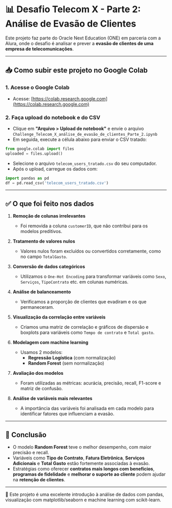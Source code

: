 
# 📊 Desafio Telecom X - Parte 2: Análise de Evasão de Clientes

Este projeto faz parte do Oracle Next Education (ONE) em parceria com a Alura, onde o desafio é analisar e prever a **evasão de clientes de uma empresa de telecomunicações**.

---

## 📥 Como subir este projeto no Google Colab

### 1. Acesse o Google Colab
- Acesse: [https://colab.research.google.com](https://colab.research.google.com)

### 2. Faça upload do notebook e do CSV
- Clique em **"Arquivo > Upload de notebook"** e envie o arquivo `Challenge_Telecom_X_análise_de_evasão_de_clientes_Parte_2.ipynb`
- Em seguida, execute a célula abaixo para enviar o CSV tratado:

```python
from google.colab import files
uploaded = files.upload()
```

- Selecione o arquivo `telecom_users_tratado.csv` do seu computador.
- Após o upload, carregue os dados com:

```python
import pandas as pd
df = pd.read_csv('telecom_users_tratado.csv')
```

---

## ✅ O que foi feito nos dados

1. **Remoção de colunas irrelevantes**  
   - Foi removida a coluna `customerID`, que não contribui para os modelos preditivos.

2. **Tratamento de valores nulos**  
   - Valores nulos foram excluídos ou convertidos corretamente, como no campo `TotalGasto`.

3. **Conversão de dados categóricos**  
   - Utilizamos o `One-Hot Encoding` para transformar variáveis como `Sexo`, `Serviços`, `TipoContrato` etc. em colunas numéricas.

4. **Análise de balanceamento**  
   - Verificamos a proporção de clientes que evadiram e os que permaneceram.

5. **Visualização da correlação entre variáveis**
   - Criamos uma matriz de correlação e gráficos de dispersão e boxplots para variáveis como `Tempo de contrato` e `Total gasto`.

6. **Modelagem com machine learning**
   - Usamos 2 modelos:
     - **Regressão Logística** (com normalização)
     - **Random Forest** (sem normalização)

7. **Avaliação dos modelos**
   - Foram utilizadas as métricas: acurácia, precisão, recall, F1-score e matriz de confusão.

8. **Análise de variáveis mais relevantes**
   - A importância das variáveis foi analisada em cada modelo para identificar fatores que influenciam a evasão.

---

## 📌 Conclusão

- O modelo **Random Forest** teve o melhor desempenho, com maior precisão e recall.
- Variáveis como **Tipo de Contrato**, **Fatura Eletrônica**, **Serviços Adicionais** e **Total Gasto** estão fortemente associadas à evasão.
- Estratégias como oferecer **contratos mais longos com benefícios**, **programas de fidelidade** e **melhorar o suporte ao cliente** podem ajudar na **retenção de clientes**.

---

📁 Este projeto é uma excelente introdução à análise de dados com pandas, visualização com matplotlib/seaborn e machine learning com scikit-learn.

